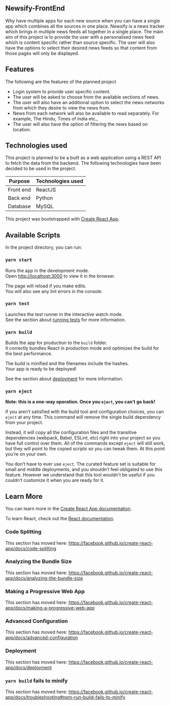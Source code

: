 ## Newsify-FrontEnd

Why have multiple apps for each new source when you can have a single app which combines all the sources in one place. 
Newsify is a news tracker which brings in multiple news feeds all together in a single place. 
The main aim of this project is to provide the user with a personalised news feed which is content specific rather than source specific. 
The user will also have the options to select their desired news feeds so that content from those pages will only be displayed.

## Features

The following are the features of the planned project
<ul>
<li>Login system to provide user specific content.</li>
<li>The user will be asked to choose from the available sections of news.</li>
<li>The user will also have an additional option to select the news networks from which they desire to view the news from.</li>
<li>News from each network will also be available to read separately. For example, The Hindu, Times of India etc.,</li>
<li>The user will also have the option of filtering the news based on location.</li>
</ul>

## Technologies used
This project is planned to be a built as a web application using a REST API to fetch the data from the backend. The following technologies have been decided to be used in the project.

| Purpose       | Technologies used |
|---------------|-------------------|
| Front end     | ReactJS           |
| Back end      | Python               |
| Database      | MySQL             |



This project was bootstrapped with [Create React App](https://github.com/facebook/create-react-app).

## Available Scripts

In the project directory, you can run:

### `yarn start`

Runs the app in the development mode.<br />
Open [http://localhost:3000](http://localhost:3000) to view it in the browser.

The page will reload if you make edits.<br />
You will also see any lint errors in the console.

### `yarn test`

Launches the test runner in the interactive watch mode.<br />
See the section about [running tests](https://facebook.github.io/create-react-app/docs/running-tests) for more information.

### `yarn build`

Builds the app for production to the `build` folder.<br />
It correctly bundles React in production mode and optimizes the build for the best performance.

The build is minified and the filenames include the hashes.<br />
Your app is ready to be deployed!

See the section about [deployment](https://facebook.github.io/create-react-app/docs/deployment) for more information.

### `yarn eject`

**Note: this is a one-way operation. Once you `eject`, you can’t go back!**

If you aren’t satisfied with the build tool and configuration choices, you can `eject` at any time. This command will remove the single build dependency from your project.

Instead, it will copy all the configuration files and the transitive dependencies (webpack, Babel, ESLint, etc) right into your project so you have full control over them. All of the commands except `eject` will still work, but they will point to the copied scripts so you can tweak them. At this point you’re on your own.

You don’t have to ever use `eject`. The curated feature set is suitable for small and middle deployments, and you shouldn’t feel obligated to use this feature. However we understand that this tool wouldn’t be useful if you couldn’t customize it when you are ready for it.

## Learn More

You can learn more in the [Create React App documentation](https://facebook.github.io/create-react-app/docs/getting-started).

To learn React, check out the [React documentation](https://reactjs.org/).

### Code Splitting

This section has moved here: https://facebook.github.io/create-react-app/docs/code-splitting

### Analyzing the Bundle Size

This section has moved here: https://facebook.github.io/create-react-app/docs/analyzing-the-bundle-size

### Making a Progressive Web App

This section has moved here: https://facebook.github.io/create-react-app/docs/making-a-progressive-web-app

### Advanced Configuration

This section has moved here: https://facebook.github.io/create-react-app/docs/advanced-configuration

### Deployment

This section has moved here: https://facebook.github.io/create-react-app/docs/deployment

### `yarn build` fails to minify

This section has moved here: https://facebook.github.io/create-react-app/docs/troubleshooting#npm-run-build-fails-to-minify
